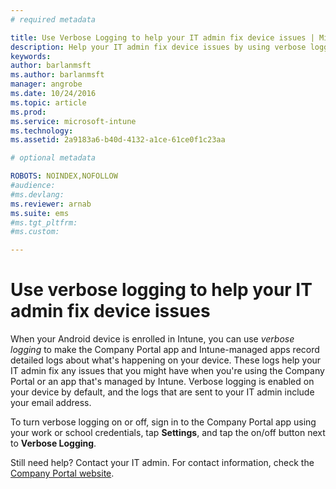 ```yaml
---
# required metadata

title: Use Verbose Logging to help your IT admin fix device issues | Microsoft Intune
description: Help your IT admin fix device issues by using verbose logging
keywords:
author: barlanmsftms.author: barlanmsft
manager: angrobe
ms.date: 10/24/2016
ms.topic: article
ms.prod:
ms.service: microsoft-intune
ms.technology:
ms.assetid: 2a9183a6-b40d-4132-a1ce-61ce0f1c23aa

# optional metadata

ROBOTS: NOINDEX,NOFOLLOW
#audience:
#ms.devlang:
ms.reviewer: arnab
ms.suite: ems
#ms.tgt_pltfrm:
#ms.custom:

---
```



# Use verbose logging to help your IT admin fix device issues

When your Android device is enrolled in Intune, you can use *verbose logging* to make the Company Portal app and Intune-managed apps record detailed logs about what's happening on your device. These logs help your IT admin fix any issues that you might have when you're using the Company Portal or an app that's managed by Intune. Verbose logging is enabled on your device  by default, and the  logs that are sent to your IT admin include your email address.

To turn verbose logging on or off, sign in to the Company Portal app using your work or school credentials, tap **Settings**, and tap the on/off button next to **Verbose Logging**.

Still need help? Contact your IT admin. For contact information, check the [Company Portal website](http://portal.manage.microsoft.com).
